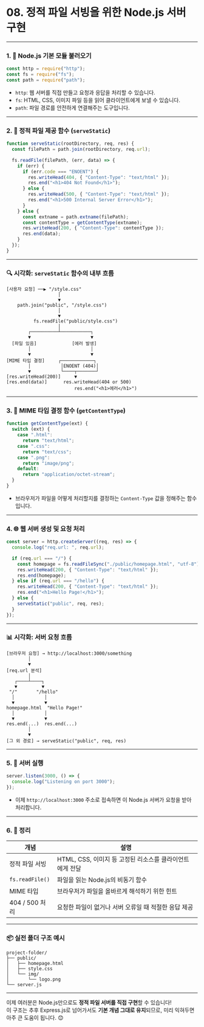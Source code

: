 # 08. 정적 파일 서빙을 위한 Node.js 서버 구현

---

### 1. 🧱 Node.js 기본 모듈 불러오기

```javascript
const http = require("http");
const fs = require("fs");
const path = require("path");
```

- `http`: 웹 서버를 직접 만들고 요청과 응답을 처리할 수 있습니다.
- `fs`: HTML, CSS, 이미지 파일 등을 읽어 클라이언트에게 보낼 수 있습니다.
- `path`: 파일 경로를 안전하게 연결해주는 도구입니다.

---

### 2. 📂 정적 파일 제공 함수 (`serveStatic`)

```javascript
function serveStatic(rootDirectory, req, res) {
  const filePath = path.join(rootDirectory, req.url);

  fs.readFile(filePath, (err, data) => {
    if (err) {
      if (err.code === "ENOENT") {
        res.writeHead(404, { "Content-Type": "text/html" });
        res.end("<h1>404 Not Found</h1>");
      } else {
        res.writeHead(500, { "Content-Type": "text/html" });
        res.end("<h1>500 Internal Server Error</h1>");
      }
    } else {
      const extname = path.extname(filePath);
      const contentType = getContentType(extname);
      res.writeHead(200, { "Content-Type": contentType });
      res.end(data);
    }
  });
}
```

---

### 🔍 시각화: `serveStatic` 함수의 내부 흐름

```
[사용자 요청] ──▶ "/style.css"
                   │
                   ▼
    path.join("public", "/style.css")
                   │
                   ▼
          fs.readFile("public/style.css")
                   │
        ┌──────────┴───────────┐
        ▼                      ▼
  [파일 있음]             [에러 발생]
        │                      │
        ▼                      ▼
[MIME 타입 결정]     ┌────────────┐
        │           │ENOENT (404)│
        ▼           └────┬───────┘
[res.writeHead(200)]     ▼
[res.end(data)]      res.writeHead(404 or 500)
                         res.end("<h1>에러</h1>")
```

---

### 3. 📄 MIME 타입 결정 함수 (`getContentType`)

```javascript
function getContentType(ext) {
  switch (ext) {
    case ".html":
      return "text/html";
    case ".css":
      return "text/css";
    case ".png":
      return "image/png";
    default:
      return "application/octet-stream";
  }
}
```

- 브라우저가 파일을 어떻게 처리할지를 결정하는 `Content-Type` 값을 정해주는 함수입니다.

---

### 4. 🌐 웹 서버 생성 및 요청 처리

```javascript
const server = http.createServer((req, res) => {
  console.log("req.url: ", req.url);

  if (req.url === "/") {
    const homepage = fs.readFileSync("./public/homepage.html", "utf-8");
    res.writeHead(200, { "Content-Type": "text/html" });
    res.end(homepage);
  } else if (req.url === "/hello") {
    res.writeHead(200, { "Content-Type": "text/html" });
    res.end("<h1>Hello Page!</h1>");
  } else {
    serveStatic("public", req, res);
  }
});
```

---

### 📊 시각화: 서버 요청 흐름

```
[브라우저 요청] → http://localhost:3000/something
        │
        ▼
[req.url 분석]
        │
   ┌────┴────┐
   ▼         ▼
 "/"       "/hello"
  │           │
  ▼           ▼
homepage.html  "Hello Page!"
  │           │
  ▼           ▼
res.end(...)  res.end(...)
        │
        ▼
[그 외 경로] → serveStatic("public", req, res)
```

---

### 5. 🚀 서버 실행

```javascript
server.listen(3000, () => {
  console.log("Listening on port 3000");
});
```

- 이제 `http://localhost:3000` 주소로 접속하면 이 Node.js 서버가 요청을 받아 처리합니다.

---

### 6. 🧠 정리

| 개념 | 설명 |
|------|------|
| 정적 파일 서빙 | HTML, CSS, 이미지 등 고정된 리소스를 클라이언트에게 전달 |
| `fs.readFile()` | 파일을 읽는 Node.js의 비동기 함수 |
| MIME 타입 | 브라우저가 파일을 올바르게 해석하기 위한 힌트 |
| 404 / 500 처리 | 요청한 파일이 없거나 서버 오류일 때 적절한 응답 제공 |

---

### 📦 실전 폴더 구조 예시

```
project-folder/
├── public/
│   ├── homepage.html
│   ├── style.css
│   └── img/
│       └── logo.png
└── server.js
```

---

이제 여러분은 Node.js만으로도 **정적 파일 서버를 직접 구현**할 수 있습니다!  
이 구조는 추후 Express.js로 넘어가서도 **기본 개념 그대로 유지**되므로, 미리 익혀두면 아주 큰 도움이 됩니다. 😊
